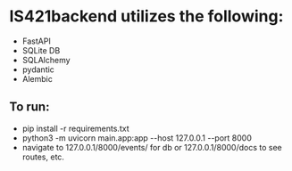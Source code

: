 # IS421backend utilizes the following:
- FastAPI
- SQLite DB
- SQLAlchemy
- pydantic
- Alembic

## To run:
- pip install -r requirements.txt
- python3 -m uvicorn main.app:app --host 127.0.0.1 --port 8000
- navigate to 127.0.0.1/8000/events/ for db or 127.0.0.1/8000/docs to see routes, etc.
